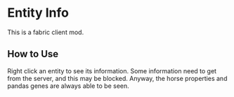 # Entity Info

This is a fabric client mod.

## How to Use

Right click an entity to see its information. Some information need to get from the server, and this may be blocked. Anyway, the horse properties and pandas genes are always able to be seen.

